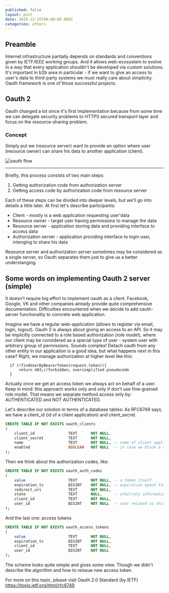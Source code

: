 ```yaml
---
published: false
layout: post
date: 2019-12-25T00:00:00.000Z
categories: others
---
```

## Preamble

Internet infrastructure partially depends on standards and conventions given by IETF/IEEE working groups. And it allows web-ecosystem to evolve in a way that every application shouldn't be developed via custom solutions. It's important in b2b area in particular - if we want to give an access to user's data to third-party systems we must really care about simplicity.
Oauth framework is one of those successful projects.

## Oauth 2
Oauth changed a lot since it's first implementation because from some time we can delegate security problems to HTTPS secured transport layer and focus on the resource-sharing problem.

### Concept
Simply put we (resource server) want to provide an option where user (resource owner) can share his data to another application (client).

![oauth flow]({{site.baseurl}}/assets/img/oauth_flow.png)

___

Briefly, this process consists of two main steps:
1. Getting authorization code from authorization server
2. Getting access code by authorization code from resource server

Each of these steps can be divided into deeper levels, but we'll go into details a little later. 
At first let's describe participants:

* Client - mostly is a web application requesting user'data
* Resource owner - target user having permissions to manage the data
* Resource server - application storing data and providing interface to access data
* Authorization server - application providing interface to login user, intenging to share his data

Resource server and authorization server sometimes may be considered as a single server, 
so Oauth separates them just to give us a better understanging.

## Some words on implementing Oauth 2 server (simple)
It doesn't require big effort to implement oauth as a client. Facebook, Google, VK and other companies already provide quite comprehensive documentation. Difficulties encountered when we decide to add oauth-server functionality to concrete web application.

Imagine we have a regular web-application (allows to register via email, login, logout).
Oauth 2 is always about giving an access to an API. So it may be implicitly connected to a role based authorization (role model), where our client may be considered as a special type of user - system user with arbitrary group of permissions. Sounds complex! Detach oauth from any other entity in our application is a good idea, but what happens next in this case? Right, we manage authorization at higher level like this:

```
  if (!findUserByBearerToken(request.token)){
      return 403;//forbidden; oversimplified pseudocode
  }
```

Actually once we get an access token we always act on behalf of a user. Keep in mind:
this approach works only and only if don't use fine-grained role model. That means we separate method access only by: AUTHENTICATED and NOT AUTHENTICATED.

Let's describe our solution in terms of a database tables:
As RFC6749 says, we have a client_id (id of a client application) and client_secret.
```sql
CREATE TABLE IF NOT EXISTS oauth_clients
(
    client_id               TEXT      NOT NULL,
    client_secret           TEXT      NOT NULL,
    name                    TEXT      NOT NULL, -- name of client application
    enabled                 BOOLEAN   NOT NULL  -- in case we block a client
);
```

Then we think about the authorization codes, like:
```sql
CREATE TABLE IF NOT EXISTS oauth_auth_codes
(
	value                   TEXT      NOT NULL, -- a token itself
	expiration_ts           BIGINT    NOT NULL, -- expiration epoch time in milliseconds
	redirect_uri            TEXT      NOT NULL,
	state                   TEXT      NULL,     -- arbitraty information (usually csrf token)
	client_id               TEXT      NOT NULL,
    user_id                 BIGINT    NOT NULL  -- user related to this authorization code
);
```

And the last one: access tokens
```sql
CREATE TABLE IF NOT EXISTS oauth_access_tokens
(
	value                   TEXT      NOT NULL,
	expiration_ts           BIGINT    NOT NULL,
	client_id               TEXT      NOT NULL,
    user_id                 BIGINT    NOT NULL
);
```
The scheme looks quite simple and gives some view. Though we didn't describe the algorithm and how to reissue new access token. 

For more on this topic, please visit Oauth 2.0 Standard (by IETF)
https://tools.ietf.org/html/rfc6749